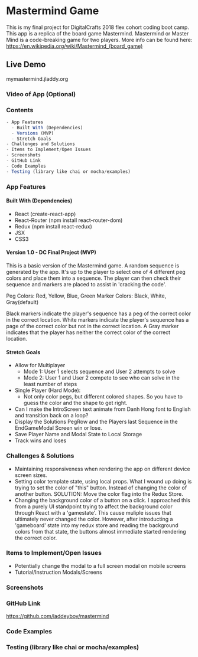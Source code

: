 # Mastermind Game

This is my final project for DigitalCrafts 2018 flex cohort coding boot camp.  This app is a replica of the board game Mastermind.  Mastermind or Master Mind is a code-breaking game for two players.  More info can be found here: <https://en.wikipedia.org/wiki/Mastermind_(board_game)>

## Live Demo

mymastermind.jladdy.org

### Video of App (Optional)

### Contents

```javascript
- App Features
  - Built With (Dependencies)
  - Versions (MVP)
  - Stretch Goals
- Challenges and Solutions
- Items to Implement/Open Issues
- Screenshots
- GitHub Link
- Code Examples
- Testing (library like chai or mocha/examples)
```

### App Features

#### Built With (Dependencies)

- React (create-react-app)
- React-Router (npm install react-router-dom)
- Redux (npm install react-redux)
- JSX
- CSS3

#### Version 1.0 - DC Final Project (MVP)

This is a basic version of the Mastermind game.  A random sequence is generated by the app.  It's up to the player to select one of 4 different peg colors and place them into a sequence.  The player can then check their sequence and markers are placed to assist in 'cracking the code'.

Peg Colors: Red, Yellow, Blue, Green
Marker Colors: Black, White, Gray(default)

Black markers indicate the player's sequence has a peg of the correct color in the correct location.  White markers indicate the player's sequence has a page of the correct color but not in the correct location.  A Gray marker indicates that the player has neither the correct color of the correct location.

#### Stretch Goals

- Allow for Multiplayer
  - Mode 1: User 1 selects sequence and User 2 attempts to solve
  - Mode 2: User 1 and User 2 compete to see who can solve in the least number of steps
- Single  Player (Hard Mode):
  - Not only color pegs, but different colored shapes. So you have to guess the color and the shape to get right.
- Can I make the IntroScreen text animate from Danh Hong font to English and transition back on a loop?
- Display the Solutions PegRow and the Players last Sequence in the EndGameModal Screen win or lose.
- Save Player Name and Modal State to Local Storage
- Track wins and loses

### Challenges & Solutions

- Maintaining responsiveness when rendering the app on different device screen sizes.  
- Setting color template state, using local props.  What I wound up doing is trying to set the color of "this" button.  Instead of changing the color of another button.  SOLUTION: Move the color flag into the Redux Store.
- Changing the background color of a button on a click. I approached this from a purely UI standpoint trying to affect the background color through React with a 'gamestate'.  This cause muliple issues that ultimately never changed the color.  However, after introducting a 'gameboard' state into my redux store and reading the background colors from that state, the buttons almost immediate started rendering the correct color.

### Items to Implement/Open Issues

- Potentially change the modal to a full screen modal on mobile screens
- Tutorial/Instruction Modals/Screens

### Screenshots

### GitHub Link

<https://github.com/laddeyboy/mastermind>

### Code Examples

### Testing (library like chai or mocha/examples)